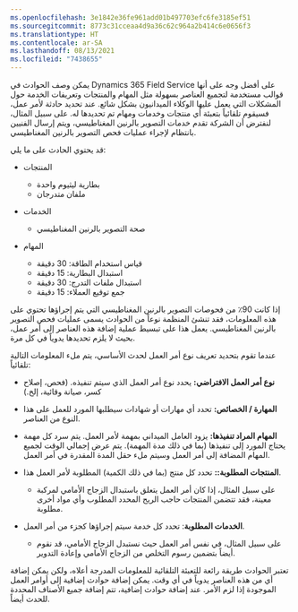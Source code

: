 ```yaml
---
ms.openlocfilehash: 3e1842e36fe961add01b497703efc6fe3185ef51
ms.sourcegitcommit: 8773c31cceaa4d9a36c62c964a2b414c6e0656f3
ms.translationtype: HT
ms.contentlocale: ar-SA
ms.lasthandoff: 08/13/2021
ms.locfileid: "7438655"
---
```

يمكن وصف الحوادث في Dynamics 365 Field Service على أفضل وجه على أنها قوالب مستخدمة لتجميع العناصر بسهولة مثل المهام والمنتجات وتعريفات الخدمة حول المشكلات التي يعمل عليها الوكلاء الميدانيون بشكل شائع. عند تحديد حادثة لأمر عمل، فسيقوم تلقائياً بتعبئة أي منتجات وخدمات ومهام تم تحديدها له. على سبيل المثال، لنفترض أن الشركة تقدم خدمات التصوير بالرنين المغناطيسي، ويتم إرسال الفنيين بانتظام لإجراء عمليات فحص التصوير بالرنين المغناطيسي.

قد يحتوي الحادث على ما يلي:

 -  المنتجات
    
     -  بطارية ليثيوم واحدة
     -  ملفان متدرجان
 -  الخدمات
    
     -  صحة التصوير بالرنين المغناطيسي
 -  المهام
    
     -  قياس استخدام الطاقة: 30 دقيقة
     -  استبدال البطارية: 15 دقيقة
     -  استبدال ملفات التدرج: 30 دقيقة
     -  جمع توقيع العملاء: 15 دقيقة

إذا كانت 90٪ من فحوصات التصوير بالرنين المغناطيسي التي يتم إجراؤها تحتوي على هذه المعلومات، فقد تنشئ المنظمة نوعاً من الحوادث يسمى عمليات فحص التصوير بالرنين المغناطيسي. يعمل هذا على تبسيط عملية إضافة هذه العناصر إلى أمر عمل، بحيث لا يلزم تحديدها يدوياً في كل مرة.

عندما تقوم بتحديد تعريف نوع أمر العمل لحدث الأساسي، يتم ملء المعلومات التالية تلقائياً:

 -  **نوع أمر العمل الافتراضي:** يحدد نوع أمر العمل الذي سيتم تنفيذه. (فحص، إصلاح كسر، صيانة وقائية، إلخ.)
 -  **المهارة / الخصائص:** تحدد أي مهارات أو شهادات سيطلبها المورد للعمل على هذا النوع من العناصر.
 -  **المهام المراد تنفيذها:** يزود العامل الميداني بمهمة لأمر العمل. يتم سرد كل مهمة يحتاج المورد إلى تنفيذها (بما في ذلك مدة المهمة). يتم عرض إجمالي الوقت لجميع المهام المضافة إلى أمر العمل وسيتم ملء حقل المدة المقدرة في أمر العمل.
 -  **المنتجات المطلوبة::** تحدد كل منتج (بما في ذلك الكمية) المطلوبة لأمر العمل هذا.
    
     -  على سبيل المثال، إذا كان أمر العمل يتعلق باستبدال الزجاج الأمامي لمركبة معينة، فقد تتضمن المنتجات حاجب الريح المحدد المطلوب وأي مواد أخرى مطلوبة.
 -  **الخدمات المطلوبة**: تحدد كل خدمة سيتم إجراؤها كجزء من أمر العمل.
    
     -  على سبيل المثال، في نفس أمر العمل حيث نستبدل الزجاج الأمامي، قد نقوم أيضاً بتضمين رسوم التخلص من الزجاج الأمامي وإعادة التدوير.

تعتبر الحوادث طريقة رائعة للتعبئة التلقائية للمعلومات المدرجة أعلاه، ولكن يمكن إضافة أي من هذه العناصر يدوياً في أي وقت. يمكن إضافة حوادث إضافية إلى أوامر العمل الموجودة إذا لزم الأمر. عند إضافة حوادث إضافية، تتم إضافة جميع الأصناف المحددة للحدث أيضاً.
